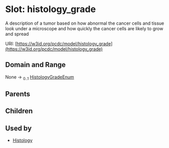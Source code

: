
# Slot: histology_grade


A description of a tumor based on how abnormal the cancer cells and tissue look under a microscope and how quickly the cancer cells are likely to grow and spread

URI: [https://w3id.org/pcdc/model/histology_grade](https://w3id.org/pcdc/model/histology_grade)


## Domain and Range

None &#8594;  <sub>0..1</sub> [HistologyGradeEnum](HistologyGradeEnum.md)

## Parents


## Children


## Used by

 * [Histology](Histology.md)
